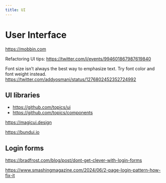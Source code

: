 ```yaml
---
title: UI
---
```


# User Interface

https://mobbin.com

Refactoring UI tips: https://twitter.com/i/events/994601867987619840

Font size isn’t always the best way to emphasize text. Try font color and font weight instead. https://twitter.com/addyosmani/status/1276802452352724992

## UI libraries

- https://github.com/topics/ui
- https://github.com/topics/components

https://magicui.design

https://bundui.io

## Login forms

https://bradfrost.com/blog/post/dont-get-clever-with-login-forms

https://www.smashingmagazine.com/2024/06/2-page-login-pattern-how-fix-it
